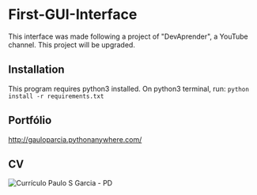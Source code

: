 # First-GUI-Interface
This interface was made following a project of "DevAprender", a YouTube channel. This project will be upgraded.

## Installation
This program requires python3 installed. On python3 terminal, run: `python install -r requirements.txt`

## Portfólio
http://gauloparcia.pythonanywhere.com/

## CV
![Currículo Paulo S  Garcia - PD](https://user-images.githubusercontent.com/98903106/157282028-01627cda-4ee5-401f-a062-eb3f864d2707.jpg)
